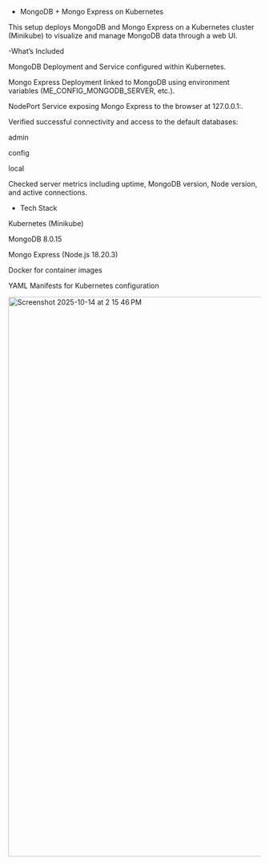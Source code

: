 - MongoDB + Mongo Express on Kubernetes

This setup deploys MongoDB and Mongo Express on a Kubernetes cluster (Minikube) to visualize and manage MongoDB data through a web UI.

-What’s Included

MongoDB Deployment and Service configured within Kubernetes.

Mongo Express Deployment linked to MongoDB using environment variables (ME_CONFIG_MONGODB_SERVER, etc.).

NodePort Service exposing Mongo Express to the browser at 127.0.0.1:<nodeport>.

Verified successful connectivity and access to the default databases:

admin

config

local

Checked server metrics including uptime, MongoDB version, Node version, and active connections.

- Tech Stack

Kubernetes (Minikube)

MongoDB 8.0.15

Mongo Express (Node.js 18.20.3)

Docker for container images

YAML Manifests for Kubernetes configuration


<img width="1728" height="1117" alt="Screenshot 2025-10-14 at 2 15 46 PM" src="https://github.com/user-attachments/assets/17a2112f-ac84-4c08-882d-4710c1639b78" />


